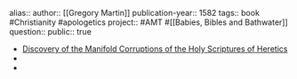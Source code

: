 alias::
author:: [[Gregory Martin]] 
publication-year:: 1582
tags:: book #Christianity #apologetics 
project:: #AMT #[[Babies, Bibles and Bathwater]] 
question::
public:: true

- [Discovery of the Manifold Corruptions of the Holy Scriptures of Heretics](http://www.catholicapologetics.info/scripture/translations/data/ADISCOVERY_Print.html)
-
-